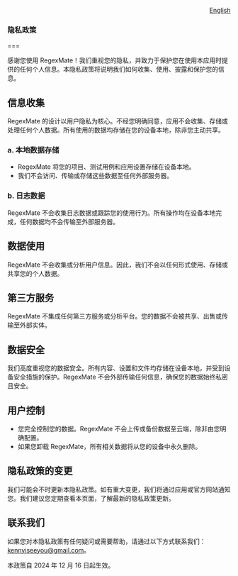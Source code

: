 <p align="right">
  <a href="./privacy-policy.md">English</a>
</p>
<!--rehype:style=float: right; bottom: -36px; position: relative;-->

### 隐私政策  
===  

感谢您使用 RegexMate！我们重视您的隐私，并致力于保护您在使用本应用时提供的任何个人信息。本隐私政策将说明我们如何收集、使用、披露和保护您的信息。  

## 信息收集  

RegexMate 的设计以用户隐私为核心。不经您明确同意，应用不会收集、存储或处理任何个人数据。所有使用的数据均存储在您的设备本地，除非您主动共享。  

### a. **本地数据存储**  

- RegexMate 将您的项目、测试用例和应用设置存储在设备本地。  
- 我们不会访问、传输或存储这些数据至任何外部服务器。  

### b. **日志数据**  

RegexMate 不会收集日志数据或跟踪您的使用行为。所有操作均在设备本地完成，任何数据均不会传输至外部服务器。  

## 数据使用  

RegexMate 不会收集或分析用户信息。因此，我们不会以任何形式使用、存储或共享您的个人数据。  

## 第三方服务  

RegexMate 不集成任何第三方服务或分析平台。您的数据不会被共享、出售或传输至外部实体。  

## 数据安全  

我们高度重视您的数据安全。所有内容、设置和文件均存储在设备本地，并受到设备安全措施的保护。RegexMate 不会外部传输任何信息，确保您的数据始终私密且安全。  

## 用户控制  

- 您完全控制您的数据。RegexMate 不会上传或备份数据至云端，除非由您明确配置。  
- 如果您卸载 RegexMate，所有相关数据将从您的设备中永久删除。  

## 隐私政策的变更  

我们可能会不时更新本隐私政策。如有重大变更，我们将通过应用或官方网站通知您。我们建议您定期查看本页面，了解最新的隐私政策更新。  

## 联系我们  

如果您对本隐私政策有任何疑问或需要帮助，请通过以下方式联系我们：[kennyiseeyou@gmail.com](mailto:kennyiseeyou@gmail.com)。  

本政策自 2024 年 12 月 16 日起生效。  